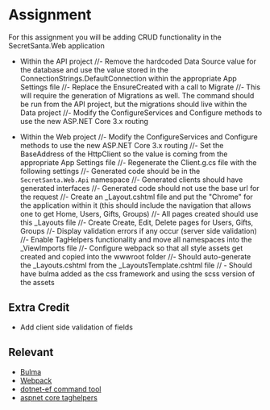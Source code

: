 # Assignment

For this assignment you will be adding CRUD functionality in the SecretSanta.Web application

- Within the API project
  //- Remove the hardcoded Data Source value for the database and use the value stored in the ConnectionStrings.DefaultConnection within the appropriate App Settings file
  //- Replace the EnsureCreated with a call to Migrate
    //- This will require the generation of Migrations as well. The command should be run from the API project, but the migrations should live within the Data project
  //- Modify the ConfigureServices and Configure methods to use the new ASP.NET Core 3.x routing

- Within the Web project
  //- Modify the ConfigureServices and Configure methods to use the new ASP.NET Core 3.x routing
  //- Set the BaseAddress of the HttpClient so the value is coming from the appropriate App Settings file
  //- Regenerate the Client.g.cs file with the following settings
    //- Generated code should be in the `SecretSanta.Web.Api` namespace
    //- Generated clients should have generated interfaces
    //- Generated code should not use the base url for the request
  //- Create an _Layout.cshtml file and put the "Chrome" for the application within it (this should include the navigation that allows one to get Home, Users, Gifts, Groups)
    //- All pages created should use this _Layouts file
  //- Create Create, Edit, Delete pages for Users, Gifts, Groups
    //- Display validation errors if any occur (server side validation)
  //- Enable TagHelpers functionality and move all namespaces into the _ViewImports file
  //- Configure webpack so that all style assets get created and copied into the wwwroot folder
    //- Should auto-generate the _Layouts.cshtml from the _LayoutsTemplate.cshtml file
   // - Should have bulma added as the css framework and using the scss version of the assets

## Extra Credit
- Add client side validation of fields

## Relevant 
- [Bulma](https://bulma.io/)
- [Webpack](https://webpack.js.org/)
- [dotnet-ef command tool](https://docs.microsoft.com/en-us/ef/core/miscellaneous/cli/dotnet)
- [aspnet core taghelpers](https://docs.microsoft.com/en-us/aspnet/core/mvc/views/tag-helpers/intro?view=aspnetcore-3.1)
